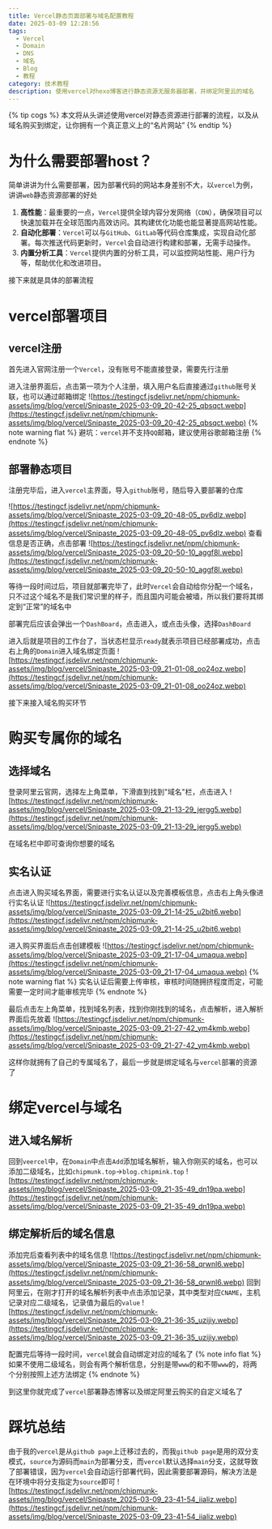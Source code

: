 ```yaml
---
title: Vercel静态页面部署与域名配置教程
date: 2025-03-09 12:28:56
tags:
  - Vercel
  - Domain
  - DNS
  - 域名
  - Blog
  - 教程
category: 技术教程
description: 使用vercel对hexo博客进行静态资源无服务器部署，并绑定阿里云的域名
---
```


{% tip cogs %}
本文将从头讲述使用vercel对静态资源进行部署的流程，以及从域名购买到绑定，让你拥有一个真正意义上的“名片网站”
{% endtip %}

# 为什么需要部署host？
简单讲讲为什么需要部署，因为部署代码的网站本身差别不大，以`vercel`为例，讲讲`web`静态资源部署的好处
1. **高性能**：最重要的一点，`Vercel`提供全球内容分发网络（`CDN`），确保项目可以快速加载并在全球范围内高效访问。其构建优化功能也能显著提高网站性能。
2. **自动化部署**：`Vercel`可以与`GitHub`、`GitLab`等代码仓库集成，实现自动化部署。每次推送代码更新时，`Vercel`会自动进行构建和部署，无需手动操作。
3. **内置分析工具**：`Vercel`提供内置的分析工具，可以监控网站性能、用户行为等，帮助优化和改进项目。

接下来就是具体的部署流程

# vercel部署项目
## vercel注册
首先进入官网注册一个`Vercel`，没有账号不能直接登录，需要先行注册

进入注册界面后，点击第一项为个人注册，填入用户名后直接通过`github`账号关联，也可以通过邮箱绑定
![https://testingcf.jsdelivr.net/npm/chipmunk-assets/img/blog/vercel/Snipaste_2025-03-09_20-42-25_qbsqct.webp](https://testingcf.jsdelivr.net/npm/chipmunk-assets/img/blog/vercel/Snipaste_2025-03-09_20-42-25_qbsqct.webp)
{% note warning flat %}
避坑：`vercel`并不支持`QQ`邮箱，建议使用谷歌邮箱注册
{% endnote %}

## 部署静态项目
注册完毕后，进入`vercel`主界面，导入`github`账号，随后导入要部署的仓库

![https://testingcf.jsdelivr.net/npm/chipmunk-assets/img/blog/vercel/Snipaste_2025-03-09_20-48-05_pv6dlz.webp](https://testingcf.jsdelivr.net/npm/chipmunk-assets/img/blog/vercel/Snipaste_2025-03-09_20-48-05_pv6dlz.webp)
查看信息是否正确，点击部署
![https://testingcf.jsdelivr.net/npm/chipmunk-assets/img/blog/vercel/Snipaste_2025-03-09_20-50-10_aggf8l.webp](https://testingcf.jsdelivr.net/npm/chipmunk-assets/img/blog/vercel/Snipaste_2025-03-09_20-50-10_aggf8l.webp)

等待一段时间过后，项目就部署完毕了，此时`Vercel`会自动给你分配一个域名，只不过这个域名不是我们常识里的样子，而且国内可能会被墙，所以我们要将其绑定到“正常”的域名中

部署完后应该会弹出一个`DashBoard`，点击进入，或点击头像，选择`DashBoard`

进入后就是项目的工作台了，当状态栏显示`ready`就表示项目已经部署成功，点击右上角的`Domain`进入域名绑定页面
![https://testingcf.jsdelivr.net/npm/chipmunk-assets/img/blog/vercel/Snipaste_2025-03-09_21-01-08_oo24oz.webp](https://testingcf.jsdelivr.net/npm/chipmunk-assets/img/blog/vercel/Snipaste_2025-03-09_21-01-08_oo24oz.webp)

接下来接入域名购买环节

# 购买专属你的域名

## 选择域名
登录阿里云官网，选择左上角菜单，下滑直到找到"域名"栏，点击进入
![https://testingcf.jsdelivr.net/npm/chipmunk-assets/img/blog/vercel/Snipaste_2025-03-09_21-13-29_jergg5.webp](https://testingcf.jsdelivr.net/npm/chipmunk-assets/img/blog/vercel/Snipaste_2025-03-09_21-13-29_jergg5.webp)

在域名栏中即可查询你想要的域名
## 实名认证
点击进入购买域名界面，需要进行实名认证以及完善模板信息，点击右上角头像进行实名认证
![https://testingcf.jsdelivr.net/npm/chipmunk-assets/img/blog/vercel/Snipaste_2025-03-09_21-14-25_u2bit6.webp](https://testingcf.jsdelivr.net/npm/chipmunk-assets/img/blog/vercel/Snipaste_2025-03-09_21-14-25_u2bit6.webp)

进入购买界面后点击创建模板
![https://testingcf.jsdelivr.net/npm/chipmunk-assets/img/blog/vercel/Snipaste_2025-03-09_21-17-04_umaqua.webp](https://testingcf.jsdelivr.net/npm/chipmunk-assets/img/blog/vercel/Snipaste_2025-03-09_21-17-04_umaqua.webp)
{% note warning flat %}
实名认证后需要上传审核，审核时间随拥挤程度而定，可能需要一定时间才能审核完毕
{% endnote %}

最后点击左上角菜单，找到域名列表，找到你刚找到的域名，点击解析，进入解析界面后先放着
![https://testingcf.jsdelivr.net/npm/chipmunk-assets/img/blog/vercel/Snipaste_2025-03-09_21-27-42_ym4kmb.webp](https://testingcf.jsdelivr.net/npm/chipmunk-assets/img/blog/vercel/Snipaste_2025-03-09_21-27-42_ym4kmb.webp)

这样你就拥有了自己的专属域名了，最后一步就是绑定域名与`vercel`部署的资源了

# 绑定vercel与域名

## 进入域名解析
回到`veercel`中，在`Domain`中点击`Add`添加域名解析，输入你刚买的域名，也可以添加二级域名，比如`chipmunk.top`->`blog.chipmink.top`
![https://testingcf.jsdelivr.net/npm/chipmunk-assets/img/blog/vercel/Snipaste_2025-03-09_21-35-49_dn19pa.webp](https://testingcf.jsdelivr.net/npm/chipmunk-assets/img/blog/vercel/Snipaste_2025-03-09_21-35-49_dn19pa.webp)

## 绑定解析后的域名信息
添加完后查看列表中的域名信息
![https://testingcf.jsdelivr.net/npm/chipmunk-assets/img/blog/vercel/Snipaste_2025-03-09_21-36-58_qrwnl6.webp](https://testingcf.jsdelivr.net/npm/chipmunk-assets/img/blog/vercel/Snipaste_2025-03-09_21-36-58_qrwnl6.webp)
回到阿里云，在刚才打开的域名解析列表中点击添加记录，其中类型对应`CNAME`，主机记录对应二级域名，记录值为最后的`value`
![https://testingcf.jsdelivr.net/npm/chipmunk-assets/img/blog/vercel/Snipaste_2025-03-09_21-36-35_uzijiy.webp](https://testingcf.jsdelivr.net/npm/chipmunk-assets/img/blog/vercel/Snipaste_2025-03-09_21-36-35_uzijiy.webp)

配置完后等待一段时间，`vercel`就会自动绑定对应的域名了
{% note info flat %}
如果不使用二级域名，则会有两个解析信息，分别是带`www`的和不带`www`的，将两个分别按照上述方法绑定
{% endnote %}

到这里你就完成了`vercel`部署静态博客以及绑定阿里云购买的自定义域名了

# 踩坑总结
由于我的`vercel`是从`github page`上迁移过去的，而我`github page`是用的双分支模式，`source`为源码而`main`为部署分支，而`vercel`默认选择`main`分支，这就导致了部署错误，因为`vercel`会自动运行部署代码，因此需要部署源码，解决方法是在环境中将分支指定为`source`即可
![https://testingcf.jsdelivr.net/npm/chipmunk-assets/img/blog/vercel/Snipaste_2025-03-09_23-41-54_iializ.webp](https://testingcf.jsdelivr.net/npm/chipmunk-assets/img/blog/vercel/Snipaste_2025-03-09_23-41-54_iializ.webp)
